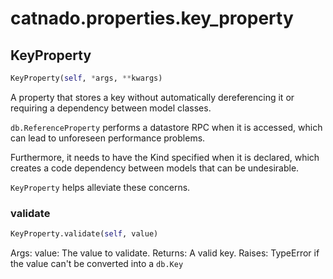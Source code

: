 <h1 id="catnado.properties.key_property">catnado.properties.key_property</h1>


<h2 id="catnado.properties.key_property.KeyProperty">KeyProperty</h2>

```python
KeyProperty(self, *args, **kwargs)
```
A property that stores a key without automatically dereferencing it or
requiring a dependency between model classes.

`db.ReferenceProperty` performs a datastore RPC when it is accessed, which
can lead to unforeseen performance problems.

Furthermore, it needs to have the Kind specified when it is declared, which
creates a code dependency between models that can be undesirable.

`KeyProperty` helps alleviate these concerns.

<h3 id="catnado.properties.key_property.KeyProperty.validate">validate</h3>

```python
KeyProperty.validate(self, value)
```

Args:
  value: The value to validate.
Returns:
  A valid key.
Raises:
  TypeError if the value can't be converted into a `db.Key`
